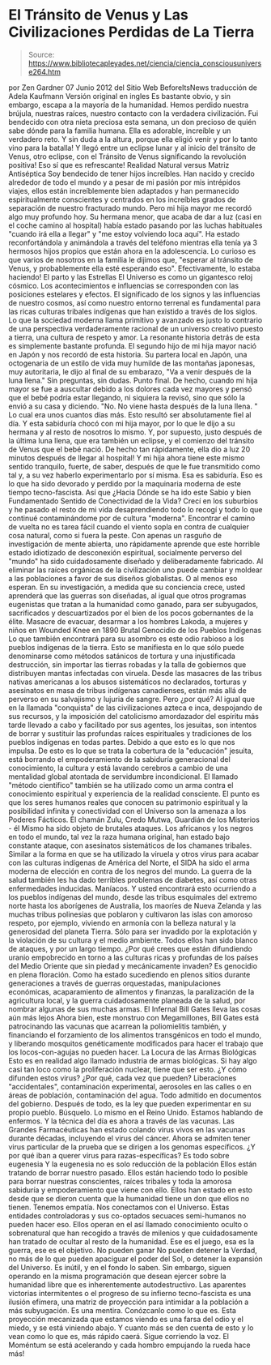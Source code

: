 # El Tránsito de Venus y Las Civilizaciones Perdidas de La Tierra

> Source: https://www.bibliotecapleyades.net/ciencia/ciencia_consciousuniverse264.htm

por Zen Gardner
07 Junio 2012
del Sitio Web BeforeItsNews
traducción de
Adela Kaufmann
Versión
original en ingles
Es bastante obvio, y sin embargo, escapa a la mayoría de la
humanidad. Hemos
perdido nuestra brújula, nuestras raíces, nuestro contacto con
la verdadera civilización.
Fui bendecido con otra nieta preciosa esta semana, un don
precioso de quién sabe dónde para la familia humana. Ella
es adorable, increíble y un verdadero reto.
Y sin duda a la altura, porque ella eligió venir y por lo tanto
vino para la batalla! Y
llegó entre un eclipse lunar y al inicio del tránsito de Venus,
otro eclipse, con
el Tránsito de Venus significando la revolución positiva!
Eso sí que es refrescante!
Realidad Natural versus Matriz
Antiséptica
Soy bendecido de tener hijos increíbles.
Han nacido y crecido alrededor de todo el mundo y a pesar de mi
pasión por mis intrépidos viajes, ellos están increíblemente
bien adaptados y han permanecido espiritualmente conscientes y
centrados en los increíbles grados de separación de nuestro
fracturado mundo.
Pero mi hija mayor me recordó algo muy profundo hoy. Su
hermana menor, que acaba de dar a luz (casi en el coche camino
al hospital) había estado pasando por las luchas habituales
"cuando irá ella a llegar" y "me estoy volviendo loca aquí".
Ha estado reconfortándola y animándola a través del teléfono
mientras ella tenía ya 3 hermosos hijos propios que están ahora
en la adolescencia.
Lo curioso es que varios de nosotros en la familia le dijimos
que,
"esperar al tránsito de Venus, y probablemente ella esté
esperando eso".
Efectivamente, lo estaba haciendo!
El parto y las Estrellas
El Universo es como un gigantesco reloj cósmico.
Los acontecimientos e influencias se corresponden con las
posiciones estelares y efectos. El
significado de los signos y las influencias de nuestro cosmos,
así como nuestro entorno terrenal es fundamental para las ricas
culturas tribales indígenas que han existido a través de los
siglos.
Lo que la sociedad moderna llama primitivo y avanzado es justo
lo contrario de una perspectiva verdaderamente racional de un
universo creativo puesto a tierra, una cultura de respeto y
amor.
La resonante historia detrás de esta es simplemente bastante
profunda. El
segundo hijo de mi hija mayor nació en Japón y nos recordó de
esta historia.
Su partera local en Japón, una octogenaria de un estilo de vida
muy humilde de las montañas japonesas, muy autoritaria, le dijo
al final de su embarazo,
"Va a venir después de la luna llena."
Sin preguntas, sin dudas. Punto
final.
De hecho, cuando mi hija mayor se fue a auscultar debido a los
dolores cada vez mayores y pensó que el bebé podría estar
llegando, ni siquiera la revisó, sino que sólo la envió a su
casa y diciendo.
"No. No
viene hasta después de la luna llena. "
Lo cual era unos cuantos días más.
Esto resultó ser absolutamente fiel al día.
Y esta sabiduría chocó con mi hija mayor, por lo que le dijo a
su hermana y al resto de nosotros lo mismo. Y,
por supuesto, justo después de la última luna llena, que era
también un eclipse, y el
comienzo del tránsito de Venus que el bebé nació. De
hecho tan rápidamente, ella dio a luz 20 minutos después de
llegar al hospital!
Y mi hija ahora tiene este mismo sentido tranquilo, fuerte, de
saber, después de que le fue transmitido como tal y, a su vez
haberlo experimentarlo por sí misma.
Esa es sabiduría. Eso
es lo que ha sido devorado y perdido por la maquinaria moderna
de este tiempo tecno-fascista.
Así que ¿Hacia Dónde se ha ido este Sabio y bien Fundamentado
Sentido de Conectividad de la Vida?
Crecí en los suburbios y he pasado el resto de mi vida
desaprendiendo todo lo recogí y todo lo que continué
contaminándome por de cultura "moderna".
Encontrar el camino de vuelta no es tarea fácil cuando el viento
sopla en contra de cualquier cosa natural, como si fuera la
peste.
Con apenas un rasguño de investigación de mente abierta, uno
rápidamente aprende que este horrible estado idiotizado de
desconexión espiritual, socialmente perverso del "mundo" ha sido
cuidadosamente diseñado y deliberadamente fabricado.
Al
eliminar las raíces orgánicas de la civilización uno puede
cambiar y moldear a las poblaciones a favor de sus diseños
globalistas. O al menos eso esperan.
En su investigación, a medida que su conciencia crece, usted
aprenderá que las guerras son diseñadas, al igual que otros
programas eugenistas que tratan a la humanidad como ganado, para
ser subyugados, sacrificados y descuartizados por el bien de los
pocos gobernantes de la élite.
Masacre de evacuar, desarmar a los hombres Lakoda, a mujeres y
niños en Wounded Knee en 1890
Brutal Genocidio de los Pueblos Indígenas
Lo que también encontrará para su asombro es este odio rabioso a
los pueblos indígenas de la tierra.
Esto se manifiesta en lo que sólo puede denominarse como métodos
satánicos de tortura y una injustificada destrucción, sin
importar las tierras robadas y la talla de gobiernos que
distribuyen mantas infectadas con viruela.
Desde
las masacres de las tribus nativas americanas a los abusos
sistemáticos no declarados, torturas y
asesinatos en masa de
tribus indígenas canadienses, están más allá de perverso en su
salvajismo y lujuria de sangre.
Pero ¿por qué?
Al igual que en la llamada "conquista" de las civilizaciones
azteca e inca, despojando de sus recursos, y la imposición del
catolicismo amordazador del espíritu más tarde llevado a cabo y
facilitado por sus agentes, los
jesuitas, son intentos de borrar y sustituir las profundas
raíces espirituales y tradiciones de los pueblos indígenas en
todas partes.
Debido a que esto es lo que nos impulsa. De
esto es lo que se trata la cobertura de la "educación" jesuita,
está borrando el empoderamiento de la sabiduría generacional del
conocimiento, la cultura y está lavando cerebros a cambio de una
mentalidad global atontada de servidumbre incondicional.
El llamado "método científico" también se ha utilizado como un
arma contra el conocimiento espiritual y experiencia de la
realidad consciente. El
punto es que los seres humanos reales que conocen su patrimonio
espiritual y la posibilidad infinita y conectividad con el
Universo son la amenaza a los
Poderes
Fácticos.
El chamán Zulu, Credo
Mutwa, Guardián de los Misterios - él Mismo ha sido
objeto de brutales ataques.
Los africanos y los negros en todo el mundo, tal vez la raza
humana original, han estado bajo constante ataque, con
asesinatos sistemáticos de los chamanes tribales. Similar
a la forma en que se ha utilizado la viruela y otros virus para
acabar con las culturas indígenas de América del Norte,
el SIDA
ha sido el arma moderna de elección en contra de los negros del
mundo.
La guerra de la salud también les ha dado terribles problemas de
diabetes, así como otras enfermedades inducidas. Maníacos.
Y usted encontrará esto ocurriendo a los pueblos indígenas del
mundo, desde las tribus esquimales del extremo norte hasta los
aborígenes de Australia, los maoríes de Nueva Zelanda y las
muchas tribus polinesias que poblaron y cultivaron las islas con
amoroso respeto, por ejemplo, viviendo en armonía con la belleza
natural y la generosidad del planeta Tierra. Sólo
para ser invadido por la explotación y la violación de su
cultura y el medio ambiente.
Todos ellos han sido blanco de ataques, y por un largo tiempo. ¿Por
qué crees que están difundiendo
uranio empobrecido en torno a las culturas ricas y profundas
de los países del Medio Oriente que sin piedad y mecánicamente
invaden?
Es genocidio en plena floración.
Como ha estado sucediendo en plenos sitios durante generaciones
a través de guerras orquestadas, manipulaciones económicas,
acaparamiento de alimentos y finanzas, la paralización de la
agricultura local, y la guerra cuidadosamente planeada de la
salud, por nombrar algunas de sus muchas armas.
El Infernal Bill Gates lleva las cosas aún más
lejos
Ahora bien, este monstruo
con Megamillones, Bill
Gates está
patrocinando las
vacunas que acarrean la poliomielitis también,
y financiando el forzamiento de los
alimentos transgénicos en todo el mundo, y liberando
mosquitos genéticamente modificados para hacer el trabajo que
los locos-con-agujas no pueden hacer.
La Locura de las Armas Biológicas
Esto es en realidad algo llamado industria de armas biológicas. Si
hay algo casi tan loco como la proliferación nuclear, tiene que
ser esto.
¿Y cómo difunden
estos virus? ¿Por
qué, cada vez que pueden?
Liberaciones "accidentales", contaminación experimental,
aerosoles en las calles o en áreas de población, contaminación
del agua. Todo
admitido en documentos del gobierno. Después
de todo, es la ley que pueden experimentar en su propio pueblo. Búsquelo. Lo
mismo en el Reino Unido.
Estamos hablando de enfermos.
Y la técnica del día es ahora a través de las vacunas. Las
Grandes Farmacéuticas han estado colando virus vivos
en
las vacunas durante décadas, incluyendo el
virus del cáncer. Ahora
se admiten tener virus particular de la prueba que se dirigen a
los genomas específicos.
¿Y por qué iban a querer virus para razas-específicas?
Es todo sobre eugenesia
Y la eugenesia no es solo reducción de la población
Ellos están tratando de borrar nuestro pasado.
Ellos están haciendo todo lo posible para borrar nuestras
conscientes, raíces tribales y toda la amorosa sabiduría y
empoderamiento que viene con ello. Ellos
han estado en esto desde que se dieron cuenta que la humanidad
tiene un don que ellos no tienen. Tenemos empatía. Nos
conectamos con el Universo.
Estas entidades controladoras y sus co-optados secuaces semi-humanos
no pueden hacer eso.
Ellos
operan en el así llamado conocimiento
oculto o sobrenatural que
han recogido a través de milenios y que cuidadosamente han
tratado de ocultar al resto de la humanidad.
Ese es el juego, esa es la guerra, ese es el objetivo.
No pueden ganar
No pueden detener la Verdad, no más de lo que pueden apaciguar
el poder del Sol, o detener la expansión del Universo.
Es inútil, y en el fondo lo saben. Sin
embargo, siguen operando en la misma programación que desean
ejercer sobre la humanidad libre que es inherentemente
autodestructivo.
Las aparentes victorias intermitentes o el progreso de su
infierno tecno-fascista es una ilusión efímera, una matriz de
proyección para intimidar a la población a más subyugación. Es
una mentira.
Conózcanlo como lo que es. Esta
proyección mecanizada que estamos viendo es una farsa del odio y
el miedo, y se está viniendo abajo. Y
cuanto más se den cuenta de esto y lo vean como lo que es, más
rápido caerá.
Sigue corriendo la voz.
El
Moméntum se está acelerando y cada hombro empujando la rueda
hace más!
